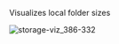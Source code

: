 Visualizes local folder sizes

![storage-viz_386-332](https://user-images.githubusercontent.com/6372548/56682019-ef8e0600-66ca-11e9-8a20-634a840a1069.gif)
